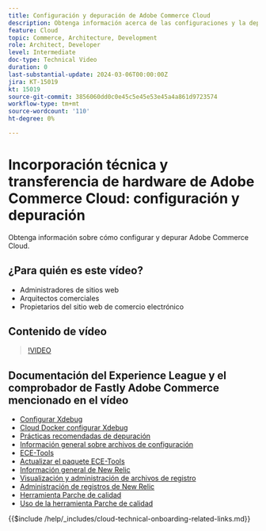 ```yaml
---
title: Configuración y depuración de Adobe Commerce Cloud
description: Obtenga información acerca de las configuraciones y la depuración de Adobe Commerce Cloud.
feature: Cloud
topic: Commerce, Architecture, Development
role: Architect, Developer
level: Intermediate
doc-type: Technical Video
duration: 0
last-substantial-update: 2024-03-06T00:00:00Z
jira: KT-15019
kt: 15019
source-git-commit: 3856060dd0c0e45c5e45e53e45a4a861d9723574
workflow-type: tm+mt
source-wordcount: '110'
ht-degree: 0%

---
```



# Incorporación técnica y transferencia de hardware de Adobe Commerce Cloud: configuración y depuración

Obtenga información sobre cómo configurar y depurar Adobe Commerce Cloud.

## ¿Para quién es este vídeo?

- Administradores de sitios web
- Arquitectos comerciales
- Propietarios del sitio web de comercio electrónico

## Contenido de vídeo

>[!VIDEO](https://video.tv.adobe.com/v/3427709?learn=on)

## Documentación del Experience League y el comprobador de Fastly Adobe Commerce mencionado en el vídeo

- [Configurar Xdebug](https://experienceleague.adobe.com/docs/commerce-cloud-service/user-guide/develop/test/debug.html)
- [Cloud Docker configurar Xdebug](https://developer.adobe.com/commerce/cloud-tools/docker/test/configure-xdebug/)
- [Prácticas recomendadas de depuración](https://experienceleague.adobe.com/docs/commerce-operations/implementation-playbook/best-practices/development/debugging.html)
- [Información general sobre archivos de configuración](https://experienceleague.adobe.com/docs/commerce-cloud-service/user-guide/configure/overview.html)
- [ECE-Tools](https://experienceleague.adobe.com/docs/commerce-cloud-service/user-guide/dev-tools/ece-tools/package-overview.html)
- [Actualizar el paquete ECE-Tools](https://experienceleague.adobe.com/docs/commerce-cloud-service/user-guide/dev-tools/ece-tools/update-package.html)
- [Información general de New Relic](https://experienceleague.adobe.com/docs/commerce-cloud-service/user-guide/monitor/new-relic/new-relic-service.html)
- [Visualización y administración de archivos de registro](https://experienceleague.adobe.com/docs/commerce-cloud-service/user-guide/develop/test/log-locations.html)
- [Administración de registros de New Relic](https://experienceleague.adobe.com/docs/commerce-cloud-service/user-guide/monitor/new-relic/log-management.html)
- [Herramienta Parche de calidad](https://experienceleague.adobe.com/tools/commerce-quality-patches/index.html)
- [Uso de la herramienta Parche de calidad](https://experienceleague.adobe.com/docs/commerce-operations/tools/quality-patches-tool/usage.html)

{{$include /help/_includes/cloud-technical-onboarding-related-links.md}}

